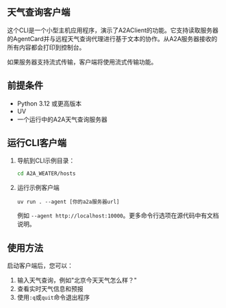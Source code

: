 ## 天气查询客户端
这个CLI是一个小型主机应用程序，演示了A2AClient的功能。它支持读取服务器的AgentCard并与远程天气查询代理进行基于文本的协作。从A2A服务器接收的所有内容都会打印到控制台。

如果服务器支持流式传输，客户端将使用流式传输功能。

## 前提条件
- Python 3.12 或更高版本
- UV
- 一个运行中的A2A天气查询服务器

## 运行CLI客户端
1. 导航到CLI示例目录：
    ```bash
    cd A2A_WEATER/hosts
    ```
2. 运行示例客户端
    ```
    uv run . --agent [你的a2a服务器url]
    ```

   例如 `--agent http://localhost:10000`。更多命令行选项在源代码中有文档说明。

## 使用方法
启动客户端后，您可以：
1. 输入天气查询，例如"北京今天天气怎么样？"
2. 查看实时天气信息和预报
3. 使用`:q`或`quit`命令退出程序
